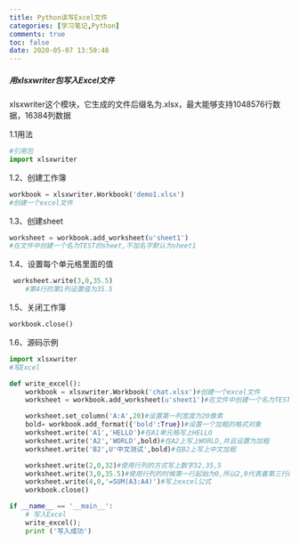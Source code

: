 ```yaml
---
title: Python读写Excel文件
categories: [学习笔记,Python]
comments: true
toc: false
date: 2020-05-07 13:50:48
---
```


##### 用xlsxwriter包写入Excel文件

xlsxwriter这个模块，它生成的文件后缀名为.xlsx，最大能够支持1048576行数据，16384列数据

1.1用法

<!-- more-->

```python
#引用包
import xlsxwriter
```



1.2、创建工作簿

```python
workbook = xlsxwriter.Workbook('demo1.xlsx')
#创建一个excel文件
```



1.3、创建sheet

```python
worksheet = workbook.add_worksheet(u'sheet1')
#在文件中创建一个名为TEST的sheet,不加名字默认为sheet1
```



1.4、设置每个单元格里面的值

```python
 worksheet.write(3,0,35.5)
    #第4行的第1列设置值为35.5
```



1.5、关闭工作簿

```python
workbook.close()
```



1.6、源码示例

```python
import xlsxwriter
#写Excel

def write_excel(): 
	workbook = xlsxwriter.Workbook('chat.xlsx')#创建一个excel文件
	worksheet = workbook.add_worksheet(u'sheet1')#在文件中创建一个名为TEST的sheet,不加名字默认为sheet1

	worksheet.set_column('A:A',20)#设置第一列宽度为20像素
    bold= workbook.add_format({'bold':True})#设置一个加粗的格式对象
    worksheet.write('A1','HELLO')#在A1单元格写上HELLO
    worksheet.write('A2','WORLD',bold)#在A2上写上WORLD,并且设置为加粗
    worksheet.write('B2',U'中文测试',bold)#在B2上写上中文加粗

    worksheet.write(2,0,32)#使用行列的方式写上数字32,35,5
    worksheet.write(3,0,35.5)#使用行列的时候第一行起始为0,所以2,0代表着第三行的第一列,等价于A4
    worksheet.write(4,0,'=SUM(A3:A4)')#写上excel公式
    workbook.close()

if __name__ == '__main__':
    # 写入Excel
    write_excel();
    print ('写入成功')
```

